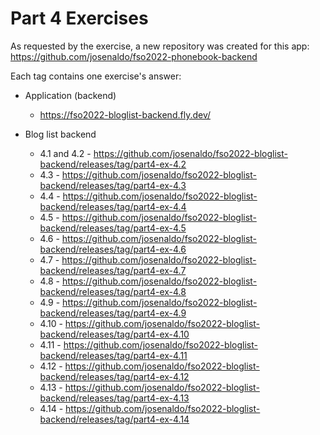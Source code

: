 # Part 4 Exercises

As requested by the exercise, a new repository was created for this app: <https://github.com/josenaldo/fso2022-phonebook-backend>

Each tag contains one exercise's answer:

- Application (backend)
  - <https://fso2022-bloglist-backend.fly.dev/>

- Blog list backend
  - 4.1 and 4.2 - <https://github.com/josenaldo/fso2022-bloglist-backend/releases/tag/part4-ex-4.2>
  - 4.3 - <https://github.com/josenaldo/fso2022-bloglist-backend/releases/tag/part4-ex-4.3>
  - 4.4 - <https://github.com/josenaldo/fso2022-bloglist-backend/releases/tag/part4-ex-4.4>
  - 4.5 - <https://github.com/josenaldo/fso2022-bloglist-backend/releases/tag/part4-ex-4.5>
  - 4.6 - <https://github.com/josenaldo/fso2022-bloglist-backend/releases/tag/part4-ex-4.6>
  - 4.7 - <https://github.com/josenaldo/fso2022-bloglist-backend/releases/tag/part4-ex-4.7>
  - 4.8 - <https://github.com/josenaldo/fso2022-bloglist-backend/releases/tag/part4-ex-4.8>
  - 4.9 - <https://github.com/josenaldo/fso2022-bloglist-backend/releases/tag/part4-ex-4.9>
  - 4.10 - <https://github.com/josenaldo/fso2022-bloglist-backend/releases/tag/part4-ex-4.10>
  - 4.11 - <https://github.com/josenaldo/fso2022-bloglist-backend/releases/tag/part4-ex-4.11>
  - 4.12 - <https://github.com/josenaldo/fso2022-bloglist-backend/releases/tag/part4-ex-4.12>
  - 4.13 - <https://github.com/josenaldo/fso2022-bloglist-backend/releases/tag/part4-ex-4.13>
  - 4.14 - <https://github.com/josenaldo/fso2022-bloglist-backend/releases/tag/part4-ex-4.14>
